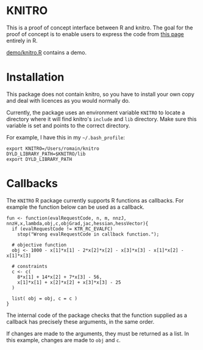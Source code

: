 KNITRO
==========

This is a proof of concept interface between R and knitro. The goal for the proof of
concept is to enable users to express the code from 
[this page](http://www.artelys.com/knitro_doc/2_userGuide/gettingStarted/startCallableLibrary.html)
entirely in R. 

[demo/knitro.R](`demo/knitro.R`) contains a demo. 

Installation
==========

This package does not contain knitro, so you have to install your own copy and 
deal with licences as you would normally do. 

Currently, the package uses an environment variable `KNITRO` to locate 
a directory where it will find knitro's `include` and `lib` directory. Make sure
this variable is set and points to the correct directory. 

For example, I have this in my `~/.bash_profile`: 

```
export KNITRO=/Users/romain/knitro
DYLD_LIBRARY_PATH=$KNITRO/lib
export DYLD_LIBRARY_PATH
```

Callbacks
==========

The `KNITRO` R package currently supports R functions as callbacks. For example
the function below can be used as a callback. 

```
fun <- function(evalRequestCode, n, m, nnzJ, nnzH,x,lambda,obj,c,objGrad,jac,hessian,hessVector){
  if (evalRequestCode != KTR_RC_EVALFC)
    stop("Wrong evalRequestCode in callback function.");
  
  # objective function
  obj <- 1000 - x[1]*x[1] - 2*x[2]*x[2] - x[3]*x[3] - x[1]*x[2] - x[1]*x[3]
  
  # constraints
  c <- c(
    8*x[1] + 14*x[2] + 7*x[3] - 56, 
    x[1]*x[1] + x[2]*x[2] + x[3]*x[3] - 25
  )
  
  list( obj = obj, c = c )
}
```

The internal code of the package checks that the function supplied as a 
callback has precisely these arguments, in the same order. 

If changes are made to the arguments, they must be returned as a list. In this 
example, changes are made to `obj` and `c`. 


